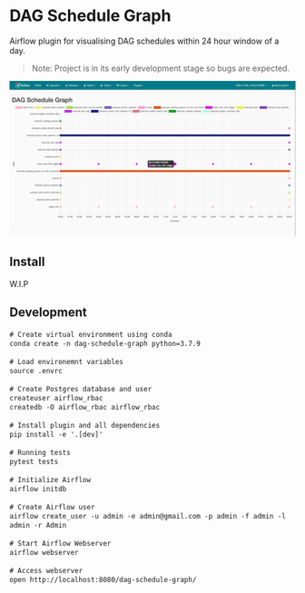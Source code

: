 # DAG Schedule Graph

Airflow plugin for visualising DAG schedules within 24 hour window of a day.

> Note: Project is in its early development stage so bugs are expected.

![Airflow dag-schedule-graph plugin screenshot](./images/screenshot-1.png)

## Install

W.I.P

## Development

```shell script
# Create virtual environment using conda  
conda create -n dag-schedule-graph python=3.7.9

# Load environemnt variables
source .envrc

# Create Postgres database and user
createuser airflow_rbac
createdb -O airflow_rbac airflow_rbac

# Install plugin and all dependencies
pip install -e '.[dev]'

# Running tests
pytest tests

# Initialize Airflow
airflow initdb

# Create Airflow user 
airflow create_user -u admin -e admin@gmail.com -p admin -f admin -l admin -r Admin

# Start Airflow Webserver
airflow webserver

# Access webserver
open http://localhost:8080/dag-schedule-graph/
```
